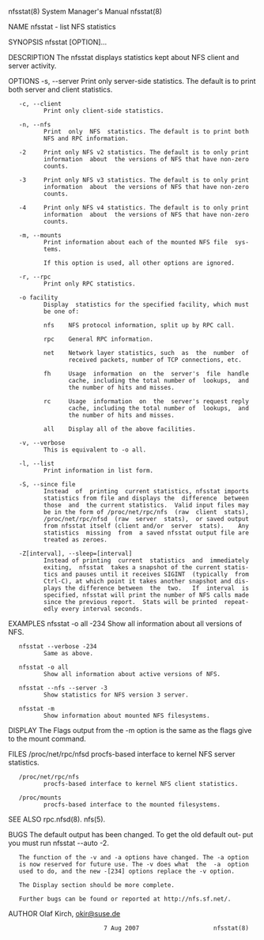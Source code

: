 nfsstat(8)               System Manager's Manual              nfsstat(8)

NAME
       nfsstat - list NFS statistics

SYNOPSIS
       nfsstat [OPTION]...

DESCRIPTION
       The  nfsstat displays statistics kept about NFS client and server
       activity.

OPTIONS
       -s, --server
              Print only server-side statistics. The default is to print
              both server and client statistics.

       -c, --client
              Print only client-side statistics.

       -n, --nfs
              Print  only  NFS  statistics. The default is to print both
              NFS and RPC information.

       -2     Print only NFS v2 statistics. The default is to only print
              information  about  the versions of NFS that have non-zero
              counts.

       -3     Print only NFS v3 statistics. The default is to only print
              information  about  the versions of NFS that have non-zero
              counts.

       -4     Print only NFS v4 statistics. The default is to only print
              information  about  the versions of NFS that have non-zero
              counts.

       -m, --mounts
              Print information about each of the mounted NFS file  sys‐
              tems.

              If this option is used, all other options are ignored.

       -r, --rpc
              Print only RPC statistics.

       -o facility
              Display  statistics for the specified facility, which must
              be one of:

              nfs    NFS protocol information, split up by RPC call.

              rpc    General RPC information.

              net    Network layer statistics, such  as  the  number  of
                     received packets, number of TCP connections, etc.

              fh     Usage  information  on  the  server's  file  handle
                     cache, including the total number of  lookups,  and
                     the number of hits and misses.

              rc     Usage  information  on  the  server's request reply
                     cache, including the total number of  lookups,  and
                     the number of hits and misses.

              all    Display all of the above facilities.

       -v, --verbose
              This is equivalent to -o all.

       -l, --list
              Print information in list form.

       -S, --since file
              Instead  of  printing  current statistics, nfsstat imports
              statistics from file and displays the  difference  between
              those  and  the current statistics.  Valid input files may
              be in the form of /proc/net/rpc/nfs  (raw  client  stats),
              /proc/net/rpc/nfsd  (raw  server  stats),  or saved output
              from nfsstat itself (client and/or  server  stats).    Any
              statistics  missing  from  a saved nfsstat output file are
              treated as zeroes.

       -Z[interval], --sleep=[interval]
              Instead of printing  current  statistics  and  immediately
              exiting,  nfsstat  takes a snapshot of the current statis‐
              tics and pauses until it receives SIGINT  (typically  from
              Ctrl-C), at which point it takes another snapshot and dis‐
              plays the difference between  the  two.   If  interval  is
              specified, nfsstat will print the number of NFS calls made
              since the previous report.  Stats will be printed  repeat‐
              edly every interval seconds.

EXAMPLES
       nfsstat -o all -234
              Show all information about all versions of NFS.

       nfsstat --verbose -234
              Same as above.

       nfsstat -o all
              Show all information about active versions of NFS.

       nfsstat --nfs --server -3
              Show statistics for NFS version 3 server.

       nfsstat -m
              Show information about mounted NFS filesystems.

DISPLAY
       The Flags output from the -m option is the same as the flags give
       to the mount command.

FILES
       /proc/net/rpc/nfsd
              procfs-based interface to kernel NFS server statistics.

       /proc/net/rpc/nfs
              procfs-based interface to kernel NFS client statistics.

       /proc/mounts
              procfs-based interface to the mounted filesystems.

SEE ALSO
       rpc.nfsd(8).  nfs(5).

BUGS
       The default output has been changed.  To get the old default out‐
       put you must run nfsstat --auto -2.

       The function of the -v and -a options have changed. The -a option
       is now reserved for future use. The -v does what  the  -a  option
       used to do, and the new -[234] options replace the -v option.

       The Display section should be more complete.

       Further bugs can be found or reported at http://nfs.sf.net/.

AUTHOR
       Olaf Kirch, <okir@suse.de>

                               7 Aug 2007                     nfsstat(8)
